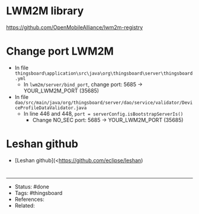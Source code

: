 # LWM2M library
<https://github.com/OpenMobileAlliance/lwm2m-registry>

# Change port LWM2M
- In file `thingsboard\application\src\java\org\thingsboard\server\thingsboard.yml`
	- In `lwm2m/server/bind_port`, change port: 5685 -> YOUR_LWM2M_PORT (35685)
- In file `dao/src/main/java/org/thingsboard/server/dao/service/validator/DeviceProfileDataValidator.java`
	- In line 446 and 448, `port = serverConfig.isBootstrapServerIs()`
		- Change NO_SEC port: 5685 -> YOUR_LWM2M_PORT (35685)

# Leshan github
- [Leshan github](<https://github.com/eclipse/leshan)

#
---
- Status: #done
- Tags: #thingsboard
- References:
- Related:

